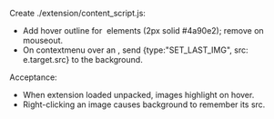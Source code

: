 Create ./extension/content_script.js:

- Add hover outline for <img> elements (2px solid #4a90e2); remove on mouseout.
- On contextmenu over an <img>, send {type:"SET_LAST_IMG", src: e.target.src} to the background.

Acceptance:

- When extension loaded unpacked, images highlight on hover.
- Right-clicking an image causes background to remember its src.
